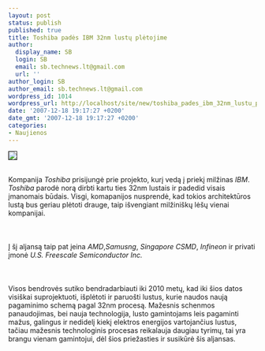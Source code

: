 ```yaml
---
layout: post
status: publish
published: true
title: Toshiba padės IBM 32nm lustų plėtojime
author:
  display_name: SB
  login: SB
  email: sb.technews.lt@gmail.com
  url: ''
author_login: SB
author_email: sb.technews.lt@gmail.com
wordpress_id: 1014
wordpress_url: http://localhost/site/new/toshiba_pades_ibm_32nm_lustu_pletojime/
date: '2007-12-18 19:17:27 +0200'
date_gmt: '2007-12-18 19:17:27 +0200'
categories:
- Naujienos
---
```

<div class="imgright"><img src="http://tbn0.google.com/images?q=tbn:S7-aon3facvECM:http://www.kaanelt.com/img/toshiba_logo.jpg" border="1"></div>
<p><br>Kompanija <i>Toshiba</i> prisijungė prie projekto, kurį vedą į priekį milžinas <i>IBM</i>. <i>Toshiba</i> parodė norą dirbti kartu ties 32nm lustais ir padedid visais įmanomais būdais. Visgi, komapanijos nusprendė, kad tokios architektūros lustą bus geriau plėtoti drauge, taip išvengiant milžiniškų lėšų vienai kompanijai.<br />
<br><br />
<br>Į šį aljansą taip pat įeina <i>AMD</i>,<i>Samusng</i>, <i>Singapore CSMD</i>, <i>Infineon</i> ir privati įmonė <i>U.S. Freescale Semiconductor Inc.</i><br />
<br><br />
<br>Visos bendrovės sutiko bendradarbiauti iki 2010 metų, kad iki šios datos visiškai suprojektuoti, išplėtoti ir paruošti lustus, kurie naudos naują pagaminimo schemą pagal 32nm procesą.  Mažesnis schenmos panaudojimas, bei nauja technologija, lusto gamintojams leis pagaminti mažus, galingus ir nedidelį kiekį elektros energijos vartojančius lustus, tačiau mažesnis technologinis procesas reikalauja daugiau tyrimų, tai yra brangu vienam gamintojui, dėl šios priežasties ir susikūrė šis aljansas.<br />
<br></p>
